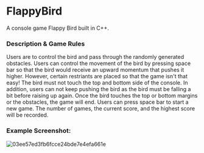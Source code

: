 # FlappyBird
A console game Flappy Bird built in C++.

### Description & Game Rules
Users are to control the bird and pass through the randomly generated obstacles.
Users can control the movement of the bird by pressing space bar so that the bird would receive an upward momentum that pushes it higher. 
However, certain restriants are placed so that the game isn't that easy! 
The bird must not touch the top and bottom side of the console.
In addition, users can not keep pushing the bird as the bird must be falling a bit before raising up again.
Once the bird touches the top or bottom margins or the obstacles, the game will end.
Users can press space bar to start a new game.
The number of games, the current score, and the highest score will be recorded.

### Example Screenshot:

![03ee57ed3fb6fcce24bde7e4efa661e](https://user-images.githubusercontent.com/77599736/175397989-d5cba003-708a-4a83-a342-8ef0ee0703f6.jpg)
